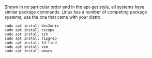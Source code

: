 Shown in no particular order and in the apt-get style, all systems
have similar package commands.  Linux has a number of competing package
systems, use the one that came with your distro.


```
sudo apt install dos2unix
sudo apt install cscope
sudo apt install zsh
sudo apt install ripgrep
sudo apt install fd-find
sudo apt install vim
sudo apt install emacs
```
